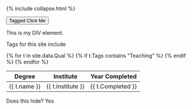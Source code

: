 
{% include collapse.html %}


<button onclick='myFunction("taggedDIV")'>Tagged Click Me</button>



<div id="myDIV">
  This is my DIV element.
</div> 


Tags for this site include 


<table>
<thead>
  <tr>
    <th>Degree</th>
    <th>Institute</th>
    <th>Year Completed</th>
  </tr>
</thead>
<tbody>    
{% for t in site.data.Qual %}
    {% if t.Tags contains "Teaching" %}
    <tr>
    <td>{{ t.name }}</td>
    <td>{{ t.institute }}</td>
    <td>{{ t.Completed }}</td>
  </tr>
    {% endif %}
{% endfor %}

</tbody>
  </table>
  
<div id="taggedDIV">
  Does this hide?  Yes 
</div>
